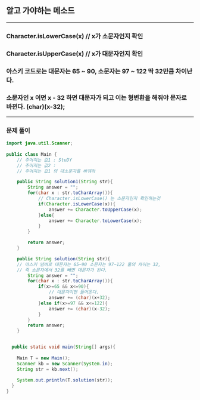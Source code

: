 ## 알고 가야하는 메소드
---
### Character.isLowerCase(x) // x가 소문자인지 확인
### Character.isUpperCase(x) // x가 대문자인지 확인
### 아스키 코드로는 대문자는 65 ~ 90, 소문자는 97 ~ 122 딱 32만큼 차이난다.
### 소문자인 x 이면 x - 32 하면 대문자가 되고 이는 형변환을 해줘야 문자로 바뀐다. (char)(x-32);
---
### 문제 풀이
```java
import java.util.Scanner;
  
public class Main {
	// 주어지는 값1 : StuDY
	// 주어지는 값2 : 
	// 주어지는 값1 의 대소문자를 바꿔라

	public String solution1(String str){
		String answer = "";
		for(char x : str.toCharArray()){
			// Character.isLowerCase() 는 소문자인지 확인하는것
			if(Character.isLowerCase(x)){
				answer += Character.toUpperCase(x);
			}else{
				answer += Character.toLowerCase(x);
			}
		}

		return answer;
	}

	public String solution(String str){
	// 아스키 넘버로 대문자는 65~90 소문자는 97~122 둘의 차이는 32,
	// 즉 소문자에서 32를 빼면 대문자가 된다.
		String answer = "";
		for(char x : str.toCharArray()){
			if(x>=65 && x<=90){
				// 대문자이면 들어온다.
				answer += (char)(x+32);
			}else if(x>=97 && x<=122){
				answer += (char)(x-32);
			}
		}
		return answer;
	}


  public static void main(String[] args){
	
	Main T = new Main();
	Scanner kb = new Scanner(System.in);
	String str = kb.next();
	
	System.out.println(T.solution(str));
  }
}
```
